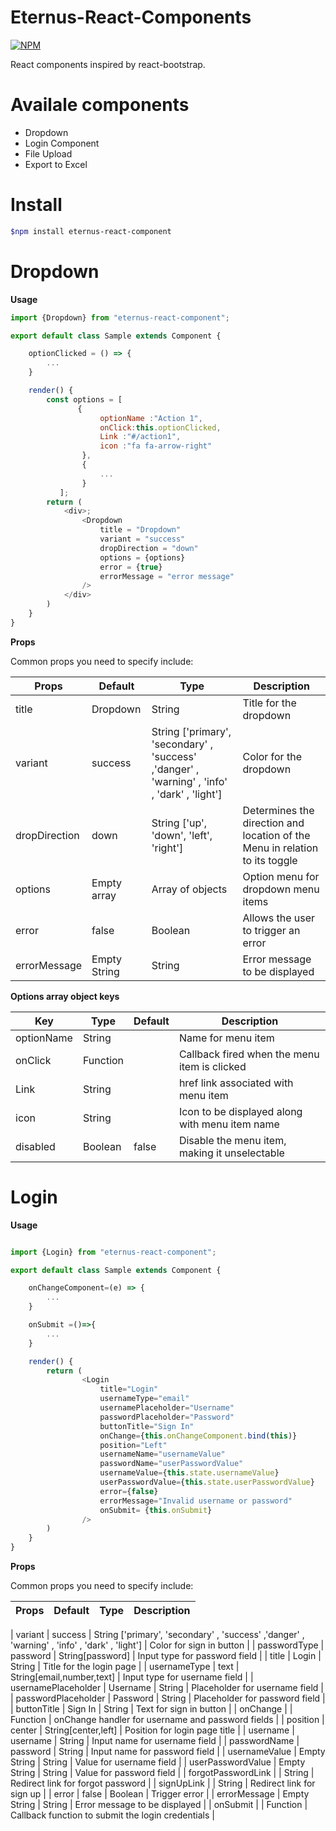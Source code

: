# Eternus-React-Components

[![NPM](https://img.shields.io/npm/v/react-select.svg)](https://www.npmjs.com/package/react-bootstrap)


React components inspired by react-bootstrap.

# Availale components

 - Dropdown
 - Login Component
 - File Upload
 - Export to Excel
 

# Install

``` bash
$npm install eternus-react-component
```

# Dropdown

**Usage**

```js
import {Dropdown} from "eternus-react-component";

export default class Sample extends Component {

    optionClicked = () => {
        ...
    }

    render() {
        const options = [
               {
                    optionName :"Action 1",
                    onClick:this.optionClicked,
                    Link :"#/action1",
                    icon :"fa fa-arrow-right"
                },
                {
                    ...
                }
           ];
        return (
            <div>;
                <Dropdown
                    title = "Dropdown"
                    variant = "success"
                    dropDirection = "down"
                    options = {options}
                    error = {true}
                    errorMessage = "error message"
                />
            </div>
        )
    }
}

```

**Props**

Common props you need to specify include:

| **Props** | **Default** | **Type** | **Description** |
| --- | --- | --- | --- |
| title | Dropdown | String | Title for the dropdown  |
| variant | success | String ['primary', 'secondary' , 'success' ,'danger' , 'warning' , 'info' , 'dark' , 'light'] | Color for the dropdown  |
| dropDirection | down | String ['up', 'down', 'left', 'right']  | Determines the direction and location of the Menu in relation to its toggle  |
| options | Empty array | Array of objects | Option menu for dropdown menu items  |
| error | false | Boolean | Allows the user to trigger an error  |
| errorMessage | Empty String | String | Error message to be displayed  |



**Options array object keys**

| **Key** | **Type** | **Default** | **Description** |
| --- | --- | --- | --- |
| optionName  | String |   | Name for menu item |
| onClick  | Function |   | Callback fired when the menu item is clicked |
| Link  | String |   | href link associated with menu item |
| icon  | String |   | Icon to be displayed along with menu item name |
| disabled  | Boolean | false | Disable the menu item, making it unselectable |


# Login

**Usage**

```js

import {Login} from "eternus-react-component";

export default class Sample extends Component {

    onChangeComponent=(e) => {
        ...
    }

    onSubmit =()=>{
        ...
    }

    render() { 
        return (
                <Login
                    title="Login"
                    usernameType="email"
                    usernamePlaceholder="Username" 
                    passwordPlaceholder="Password"
                    buttonTitle="Sign In"
                    onChange={this.onChangeComponent.bind(this)}
                    position="Left"  
                    usernameName="usernameValue"     
                    passwordName="userPasswordValue"   
                    usernameValue={this.state.usernameValue}
                    userPasswordValue={this.state.userPasswordValue}
                    error={false}
                    errorMessage="Invalid username or password"  
                    onSubmit= {this.onSubmit}  
                />
        )
    }
}

```

**Props**

Common props you need to specify include:


| **Props** | **Default** | **Type** | **Description** |
| --- | --- | --- | --- |

| variant             | success      | String ['primary', 'secondary' , 'success' ,'danger'  , 'warning' , 'info' , 'dark' , 'light'] | Color for sign in button                           |
| passwordType        | password     | String[password]                                                                               | Input type for password field                      |
| title               | Login        | String                                                                                         | Title for the login page                           |
| usernameType        | text         | String[email,number,text]                                                                      | Input type for username field                      |
| usernamePlaceholder | Username     | String                                                                                         | Placeholder for username field                     |
| passwordPlaceholder | Password     | String                                                                                         | Placeholder for password field                     |
| buttonTitle         | Sign In      | String                                                                                         | Text for sign in button                            |
| onChange            |              | Function                                                                                       | onChange handler for username and password fields  |
| position            | center       | String[center,left]                                                                            | Position for login page title                      |
| username       | username     | String                                                                                         | Input name for username field                      |
| passwordName        | password     | String                                                                                         | Input name for password field                      |
| usernameValue       | Empty String | String                                                                                         | Value for username field                           |
| userPasswordValue   | Empty String | String                                                                                         | Value for password field                           |
| forgotPasswordLink  |              | String                                                                                         | Redirect link for forgot password                  |
| signUpLink          |              | String                                                                                         | Redirect link for sign up                          |
| error               | false        | Boolean                                                                                        | Trigger error                                      |
| errorMessage        | Empty String | String                                                                                         | Error message to be displayed                      |
| onSubmit            |              | Function                                                                                       | Callback function to submit the login credentials  |
